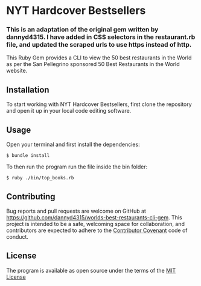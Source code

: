 # NYT Hardcover Bestsellers
### This is an adaptation of the original gem written by dannyd4315. I have added in CSS selectors in the restaurant.rb file, and updated the scraped urls to use https instead of http. 

This Ruby Gem provides a CLI to view the 50 best restaurants in the World as per the San Pellegrino sponsored 50 Best Restaurants in the World website.

## Installation

To start working with NYT Hardcover Bestsellers, first clone the repository and open it up in your local code editing software. 

## Usage

Open your terminal and first install the dependencies:

    $ bundle install

To then run the program run the file inside the bin folder:

    $ ruby ./bin/top_books.rb

## Contributing

Bug reports and pull requests are welcome on GitHub at https://github.com/dannyd4315/worlds-best-restaurants-cli-gem. This project is intended to be a safe, welcoming space for collaboration, and contributors are expected to adhere to the [Contributor Covenant](contributor-covenant.org) code of conduct.


## License

The program is available as open source under the terms of the [MIT License](http://opensource.org/licenses/MIT)